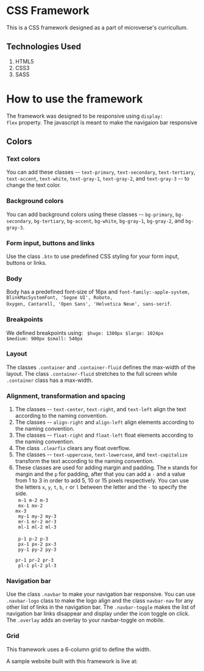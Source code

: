 # CSS Framework

This is a CSS framework designed as a part of microverse's curricullum.

## Technologies Used
1. HTML5
2. CSS3
3. SASS

# How to use the framework
The framework was designed to be responsive using <code>display: flex</code> property. The javascript is meant to make the navigaion bar responsive

## Colors

### Text colors
You can add these classes -- <code>text-primary</code>, <code>text-secondary</code>, <code>text-tertiary</code>, <code>text-accent</code>, <code>text-white</code>, <code>text-gray-1</code>, <code>text-gray-2</code>, and <code>text-gray-3</code> --  to change the text color.

### Background colors
You can add background colors using these classes -- <code>bg-primary</code>, <code>bg-secondary</code>, <code>bg-tertiary</code>, <code>bg-accent</code>, <code>bg-white</code>, <code>bg-gray-1</code>, <code>bg-gray-2</code>, and <code>bg-gray-3</code>.

### Form input, buttons and links
Use the class <code>.btn</code> to use predefined CSS styling for your form input, buttons or links.

### Body
Body has a predefined font-size of 16px and <code>font-family:-apple-system, BlinkMacSystemFont, 'Segoe UI', Roboto, Oxygen, Cantarell, 'Open Sans', 'Helvetica Neue', sans-serif</code>.

### Breakpoints
We defined breakpoints using: 
<code>
$huge: 1300px
$large: 1024px
$medium: 900px
$small: 540px
</code>

### Layout
The classes <code>.container</code> and <code>.container-fluid</code> defines the max-width of the layout. The class <code>.container-fluid</code> stretches to the full screen while <code>.container</code> class has a max-width.

### Alignment, transformation and spacing
1. The classes -- <code>text-center</code>, <code>text-right</code>, and <code>text-left</code> align the text according to the naming convention.
2. The classes -- <code>align-right</code> and <code>align-left</code> align elements according to the naming convention.
3. The classes -- <code>float-right</code> and <code>float-left</code> float elements according to the naming convention.
4. The class <code>.clearfix</code> clears any float overflow.
5. The classes -- <code>text-uppercase</code>, <code>text-lowercase</code>, and <code>text-capitalize</code> transform the text according to the naming convention.
6. These classes are used for adding margin and padding. The <code>m</code> stands for margin and the <code>p</code> for padding, after that you can add a <code>-</code> and a value from 1 to 3 in order to add 5, 10 or 15 pixels respectively. You can use the letters <code>x</code>, <code>y</code>, <code>t</code>, <code>b</code>, <code>r</code> or <code>l</code> between the letter and the <code>-</code> to specify the side.<br>
   <code>
      m-1 m-2 m-3<br>
      mx-1 mx-2 mx-3<br>
      my-1 my-2 my-3<br>
      mr-1 mr-2 mr-3<br>
      ml-1 ml-2 ml-3<br>
   </code>
   <code>
      p-1 p-2 p-3<br>
      px-1 px-2 px-3<br>
      py-1 py-2 py-3<br>
      pr-1 pr-2 pr-3<br>
      pl-1 pl-2 pl-3
   </code>

### Navigation bar
Use the class <code>.navbar</code> to make your navigation bar responsive. You can use <code>.navbar-logo</code> class to make the logo align and the class <code>navbar-nav</code> for any other list of links in the navigation bar. The <code>.navbar-toggle</code> makes the list of navigation bar links disappear and display under the icon toggle on click. The <code>.overlay</code> adds an overlay to your navbar-toggle on mobile.

### Grid
This framework uses a 6-column grid to define the width. 


    



A sample website built with this framework is live at: 

